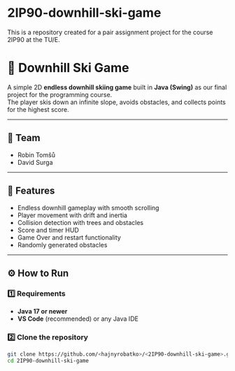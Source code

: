 # 2IP90-downhill-ski-game
This is a repository created for a pair assignment project for the course 2IP90 at the TU/E. 

# 🎿 Downhill Ski Game

A simple 2D **endless downhill skiing game** built in **Java (Swing)** as our final project for the programming course.  
The player skis down an infinite slope, avoids obstacles, and collects points for the highest score.

---

## 👥 Team
- Robin Tomšů  
- David Surga

---

## 🎯 Features
- Endless downhill gameplay with smooth scrolling  
- Player movement with drift and inertia  
- Collision detection with trees and obstacles  
- Score and timer HUD  
- Game Over and restart functionality  
- Randomly generated obstacles  

---

## ⚙️ How to Run

### 1️⃣ Requirements
- **Java 17 or newer**  
- **VS Code** (recommended) or any Java IDE

### 2️⃣ Clone the repository
```bash
git clone https://github.com/<hajnyrobatko>/<2IP90-downhill-ski-game>.git
cd 2IP90-downhill-ski-game
